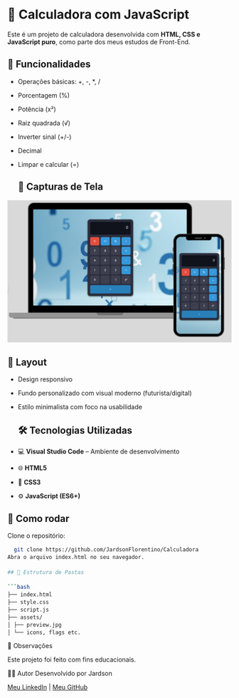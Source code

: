 # 🧮 Calculadora com JavaScript

Este é um projeto de calculadora desenvolvida com **HTML, CSS e JavaScript puro**, como parte dos meus estudos de Front-End.

## 🔧 Funcionalidades

- Operações básicas: +, -, *, /
- Porcentagem (%)
- Potência (x²)
- Raiz quadrada (√)
- Inverter sinal (+/-)
- Decimal
- Limpar e calcular (=)

  ## 📸 Capturas de Tela

![preview-desktop](./assets/preview.jpg)

## 🎨 Layout

- Design responsivo
- Fundo personalizado com visual moderno (futurista/digital)
- Estilo minimalista com foco na usabilidade

  ## 🛠️ Tecnologias Utilizadas

- 💻 **Visual Studio Code** – Ambiente de desenvolvimento
- 🌐 **HTML5**
- 🎨 **CSS3**
- ⚙️ **JavaScript (ES6+)**



## 🚀 Como rodar

Clone o repositório:
  ```bash
    git clone https://github.com/JardsonFlorentino/Calculadora 
Abra o arquivo index.html no seu navegador.

## 📁 Estrutura de Pastas

```bash
├── index.html
├── style.css
├── script.js
├── assets/
│ ├── preview.jpg
│ └── icons, flags etc.
```


📌 Observações

Este projeto foi feito com fins educacionais.

🙋‍♂️ Autor
Desenvolvido por Jardson

[Meu LinkedIn](https://www.linkedin.com/in/jardsonflorentino) | [Meu GitHub](https://github.com/JardsonFlorentino)

